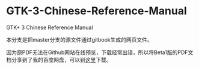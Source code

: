 GTK-3-Chinese-Reference-Manual
==============================

GTK+ 3 Chinese Reference Manual

本分支是把master分支的源文件通过gitbook生成的网页文件。

因为原PDF无法在Github网站在线预览，下载经常出错，所以将Beta1版的PDF文档分享到了我的百度网盘，可以到[这里](http://pan.baidu.com/s/1pJ1bI1X)下载。
